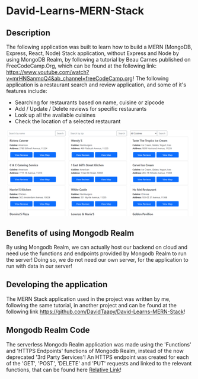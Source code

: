 # David-Learns-MERN-Stack

## Description
The following application was built to learn how to build a MERN (MongoDB, Express, React, Node) Stack application, without Express and Node by using MongoDB Realm, by following a tutorial by Beau Carnes published on FreeCodeCamp.Org, which can be found at the following link: https://www.youtube.com/watch?v=mrHNSanmqQ4&ab_channel=freeCodeCamp.org! The following application is a restaurant search and review application, and some of it's features include:
- Searching for restaurants based on name, cuisine or zipcode
- Add / Update / Delete reviews for specific restaurants
- Look up all the available cuisines
- Check the location of a selected restaurant

![Picture of website](/snapshots/Sample.png)

## Benefits of using Mongodb Realm

By using Mongodb Realm, we can actually host our backend on cloud and need use the functions and endpoints provided by Mongodb Realm to run the server! Doing so, we do not need our own server, for the application to run with data in our server!

## Developing the application
The MERN Stack application used in the project was written by me, following the same tutorial, in another project and can be found at the following link https://github.com/DavidTaapy/David-Learns-MERN-Stack!

## Mongodb Realm Code

The serverless Mongodb Realm application was made using the 'Functions' and 'HTTPS Endpoints' functions of Mongodb Realm, instead of the now deprecated '3rd Party Services'! An HTTPS endpoint was created for each of the 'GET', 'POST', 'DELETE' and 'PUT' requests and linked to the relevant functions, that can be found here [Relative Link]("./realm")!